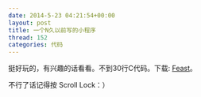 ```yaml
---
date: 2014-5-23 04:21:54+00:00
layout: post
title: 一个N久以前写的小程序
thread: 152
categories: 代码
---
```


挺好玩的，有兴趣的话看看。不到30行C代码。下载: [Feast](/assets/1097324370.rar)。

  


不行了话记得按 Scroll Lock：）

  


